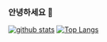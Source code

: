 ### 안녕하세요 👋

<!--
**eunsuu1015/eunsuu1015** is a ✨ _special_ ✨ repository because its `README.md` (this file) appears on your GitHub profile.

Here are some ideas to get you started:

- 🔭 I’m currently working on ...
- 🌱 I’m currently learning ...
- 👯 I’m looking to collaborate on ...
- 🤔 I’m looking for help with ...
- 💬 Ask me about ...
- 📫 How to reach me: ...
- 😄 Pronouns: ...
- ⚡ Fun fact: ...
-->

[![github stats](https://github-readme-stats.vercel.app/api?username=eunsuu1015&show_icons=true&hide_border=true)](https://github.com/eunsuu1015)
[![Top Langs](https://github-readme-stats.vercel.app/api/top-langs/?username=eunsuu1015&layout=compact)](https://github.com/eunsuu1015)
